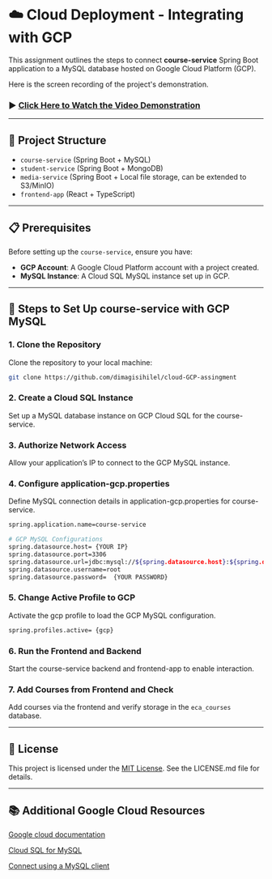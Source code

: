 
# ☁️ Cloud Deployment - Integrating with GCP

This assignment outlines the steps to connect **course-service** Spring Boot application to a MySQL database hosted on Google Cloud Platform (GCP).

Here is the screen recording of the project's demonstration.

### ▶️ **[Click Here to Watch the Video Demonstration](https://drive.google.com/file/d/18basFnJ-0iSLUoHp32yDujygQuJF5hSy/view?usp=sharing)**

---

## 📂 Project Structure

- `course-service` (Spring Boot + MySQL)
- `student-service` (Spring Boot + MongoDB)
- `media-service` (Spring Boot + Local file storage, can be extended to S3/MinIO)
- `frontend-app` (React + TypeScript)

---

## 📋 Prerequisites

Before setting up the `course-service`, ensure you have:

- **GCP Account**: A Google Cloud Platform account with a project created.
- **MySQL Instance**: A Cloud SQL MySQL instance set up in GCP.

---

## 🚀 Steps to Set Up course-service with GCP MySQL

### 1. Clone the Repository
Clone the repository to your local machine:

```bash
git clone https://github.com/dimagisihilel/cloud-GCP-assingment
```

### 2. Create a Cloud SQL Instance
Set up a MySQL database instance on GCP Cloud SQL for the course-service.

### 3. Authorize Network Access
Allow your application’s IP to connect to the GCP MySQL instance.

### 4. Configure application-gcp.properties
Define MySQL connection details in application-gcp.properties for course-service.

```bash
spring.application.name=course-service

# GCP MySQL Configurations
spring.datasource.host= {YOUR IP}
spring.datasource.port=3306
spring.datasource.url=jdbc:mysql://${spring.datasource.host}:${spring.datasource.port}/eca_courses?createDatabaseIfNotExist=true
spring.datasource.username=root
spring.datasource.password=  {YOUR PASSWORD}
```

### 5. Change Active Profile to GCP
Activate the gcp profile to load the GCP MySQL configuration.

```bash
spring.profiles.active= {gcp}
```

### 6. Run the Frontend and Backend
Start the course-service backend and frontend-app to enable interaction.

### 7. Add Courses from Frontend and Check
Add courses via the frontend and verify storage in the `eca_courses` database.

---

## 📜 License

This project is licensed under the [MIT License](https://github.com/dimagisihilel/cloud-GCP-assingment/blob/master/LICENSE.md). See the LICENSE.md file for details.

---

## 📚 Additional Google Cloud Resources

[Google cloud documentation](https://cloud.google.com/docs)

[Cloud SQL for MySQL ](https://cloud.google.com/sql/docs/mysql)

[Connect using a MySQL client](https://cloud.google.com/sql/docs/mysql/connect-admin-ip)